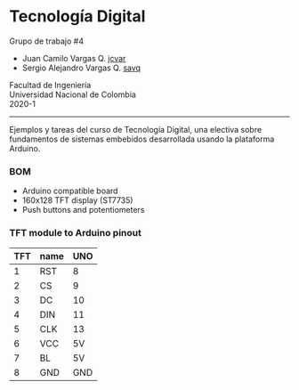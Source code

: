 # Tecnología Digital

Grupo de trabajo #4
- Juan Camilo Vargas Q. [jcvar](https://github.com/jcvar)
- Sergio Alejandro Vargas Q. [savq](https://github.com/savq)

Facultad de Ingeniería\
Universidad Nacional de Colombia\
2020-1

----

Ejemplos y tareas del curso de Tecnología Digital, una electiva sobre fundamentos de sistemas embebidos desarrollada usando la plataforma Arduino.

### BOM
- Arduino compatible board
- 160x128 TFT display (ST7735)
- Push buttons and potentiometers

### TFT module to Arduino pinout

| TFT | name | UNO  |
|-----|------|------|
| 1   | RST  | 8    |
| 2   | CS   | 9    |
| 3   | DC   | 10   |
| 4   | DIN  | 11   |
| 5   | CLK  | 13   |
| 6   | VCC  | 5V   |
| 7   | BL   | 5V   |
| 8   | GND  | GND  |
